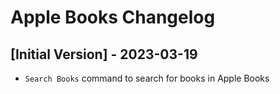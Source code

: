 # Apple Books Changelog

## [Initial Version] - 2023-03-19
- `Search Books` command to search for books in Apple Books